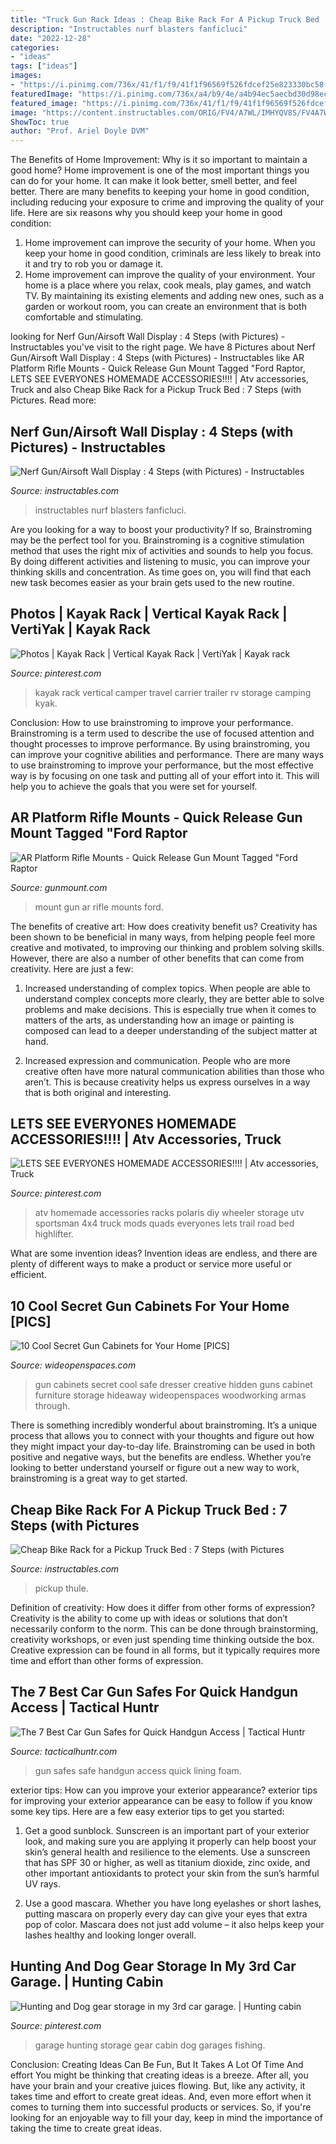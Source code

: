 ```yaml
---
title: "Truck Gun Rack Ideas : Cheap Bike Rack For A Pickup Truck Bed : 7 Steps (with Pictures"
description: "Instructables nurf blasters fanficluci"
date: "2022-12-28"
categories:
- "ideas"
tags: ["ideas"]
images:
- "https://i.pinimg.com/736x/41/f1/f9/41f1f96569f526fdcef25e823330bc58--atv-trail.jpg"
featuredImage: "https://i.pinimg.com/736x/a4/b9/4e/a4b94ec5aecbd30d98ec9f8a7f48f1b1.jpg"
featured_image: "https://i.pinimg.com/736x/41/f1/f9/41f1f96569f526fdcef25e823330bc58--atv-trail.jpg"
image: "https://content.instructables.com/ORIG/FV4/A7WL/IMHYQV8S/FV4A7WLIMHYQV8S.jpg?auto=webp&amp;frame=1"
ShowToc: true
author: "Prof. Ariel Doyle DVM"
---
```



The Benefits of Home Improvement: Why is it so important to maintain a good home?
Home improvement is one of the most important things you can do for your home. It can make it look better, smell better, and feel better. There are many benefits to keeping your home in good condition, including reducing your exposure to crime and improving the quality of your life. Here are six reasons why you should keep your home in good condition: 
1. Home improvement can improve the security of your home. When you keep your home in good condition, criminals are less likely to break into it and try to rob you or damage it. 
2. Home improvement can improve the quality of your environment. Your home is a place where you relax, cook meals, play games, and watch TV. By maintaining its existing elements and adding new ones, such as a garden or workout room, you can create an environment that is both comfortable and stimulating. 

	

		
looking for Nerf Gun/Airsoft Wall Display : 4 Steps (with Pictures) - Instructables you've visit to the right page. We have 8 Pictures about Nerf Gun/Airsoft Wall Display : 4 Steps (with Pictures) - Instructables like AR Platform Rifle Mounts - Quick Release Gun Mount Tagged &quot;Ford Raptor, LETS SEE EVERYONES HOMEMADE ACCESSORIES!!!! | Atv accessories, Truck and also Cheap Bike Rack for a Pickup Truck Bed : 7 Steps (with Pictures. Read more:
		
    
## Nerf Gun/Airsoft Wall Display : 4 Steps (with Pictures) - Instructables

<img loading=lazy src="https://content.instructables.com/ORIG/FV4/A7WL/IMHYQV8S/FV4A7WLIMHYQV8S.jpg?auto=webp&amp;frame=1" onerror="this.onerror=null;this.src='https://tse4.mm.bing.net/th?id=OIP.DZcAhv2F1PwMQqQMHFGgOQHaGL&amp;pid=15.1';" alt="Nerf Gun/Airsoft Wall Display : 4 Steps (with Pictures) - Instructables">

_Source: instructables.com_

>instructables nurf blasters fanficluci. 

	

Are you looking for a way to boost your productivity? If so, Brainstroming may be the perfect tool for you. Brainstroming is a cognitive stimulation method that uses the right mix of activities and sounds to help you focus. By doing different activities and listening to music, you can improve your thinking skills and concentration. As time goes on, you will find that each new task becomes easier as your brain gets used to the new routine.

    
## Photos | Kayak Rack | Vertical Kayak Rack | VertiYak | Kayak Rack

<img loading=lazy src="https://i.pinimg.com/736x/4e/79/b8/4e79b8da45d7da4831415e99976e4d38.jpg" onerror="this.onerror=null;this.src='https://tse3.mm.bing.net/th?id=OIP.gVe7Ato0zXOXWZzUYYoKGgHaLx&amp;pid=15.1';" alt="Photos | Kayak Rack | Vertical Kayak Rack | VertiYak | Kayak rack">

_Source: pinterest.com_

>kayak rack vertical camper travel carrier trailer rv storage camping kyak. 

	

Conclusion: How to use brainstroming to improve your performance.
Brainstroming is a term used to describe the use of focused attention and thought processes to improve performance. By using brainstroming, you can improve your cognitive abilities and performance. There are many ways to use brainstroming to improve your performance, but the most effective way is by focusing on one task and putting all of your effort into it. This will help you to achieve the goals that you were set for yourself.

    
## AR Platform Rifle Mounts - Quick Release Gun Mount Tagged &quot;Ford Raptor

<img loading=lazy src="https://cdn.shopify.com/s/files/1/1623/4217/products/20170509_092643_600x.jpg?v=1533150694" onerror="this.onerror=null;this.src='https://tse4.mm.bing.net/th?id=OIP.BDBX81_OUXOg_0uSvAxCEgHaNK&amp;pid=15.1';" alt="AR Platform Rifle Mounts - Quick Release Gun Mount Tagged &quot;Ford Raptor">

_Source: gunmount.com_

>mount gun ar rifle mounts ford. 

	

The benefits of creative art: How does creativity benefit us?
Creativity has been shown to be beneficial in many ways, from helping people feel more creative and motivated, to improving our thinking and problem solving skills. However, there are also a number of other benefits that can come from creativity. Here are just a few: 
1. Increased understanding of complex topics. When people are able to understand complex concepts more clearly, they are better able to solve problems and make decisions. This is especially true when it comes to matters of the arts, as understanding how an image or painting is composed can lead to a deeper understanding of the subject matter at hand. 

2. Increased expression and communication. People who are more creative often have more natural communication abilities than those who aren’t. This is because creativity helps us express ourselves in a way that is both original and interesting.

    
## LETS SEE EVERYONES HOMEMADE ACCESSORIES!!!! | Atv Accessories, Truck

<img loading=lazy src="https://i.pinimg.com/736x/41/f1/f9/41f1f96569f526fdcef25e823330bc58--atv-trail.jpg" onerror="this.onerror=null;this.src='https://tse1.mm.bing.net/th?id=OIP.PcSNQZqZ8HhmDr_h1npd3AHaFj&amp;pid=15.1';" alt="LETS SEE EVERYONES HOMEMADE ACCESSORIES!!!! | Atv accessories, Truck">

_Source: pinterest.com_

>atv homemade accessories racks polaris diy wheeler storage utv sportsman 4x4 truck mods quads everyones lets trail road bed highlifter. 

	

What are some invention ideas?
Invention ideas are endless, and there are plenty of different ways to make a product or service more useful or efficient.

    
## 10 Cool Secret Gun Cabinets For Your Home [PICS]

<img loading=lazy src="http://cdn0.wideopenspaces.com/wp-content/uploads/2015/05/first1.png" onerror="this.onerror=null;this.src='https://tse4.mm.bing.net/th?id=OIP.hHqFe6TuNED6dsXdL8JfwwHaD4&amp;pid=15.1';" alt="10 Cool Secret Gun Cabinets for Your Home [PICS]">

_Source: wideopenspaces.com_

>gun cabinets secret cool safe dresser creative hidden guns cabinet furniture storage hideaway wideopenspaces woodworking armas through. 

	

There is something incredibly wonderful about brainstroming. It’s a unique process that allows you to connect with your thoughts and figure out how they might impact your day-to-day life. Brainstroming can be used in both positive and negative ways, but the benefits are endless. Whether you’re looking to better understand yourself or figure out a new way to work, brainstroming is a great way to get started.

    
## Cheap Bike Rack For A Pickup Truck Bed : 7 Steps (with Pictures

<img loading=lazy src="https://content.instructables.com/ORIG/FZE/XN1N/HYBDGCJF/FZEXN1NHYBDGCJF.jpg?auto=webp&amp;frame=1" onerror="this.onerror=null;this.src='https://tse3.mm.bing.net/th?id=OIP.Xvy8ONXkRmLahZVtHg0hWAHaGK&amp;pid=15.1';" alt="Cheap Bike Rack for a Pickup Truck Bed : 7 Steps (with Pictures">

_Source: instructables.com_

>pickup thule. 

	

Definition of creativity: How does it differ from other forms of expression?
Creativity is the ability to come up with ideas or solutions that don’t necessarily conform to the norm. This can be done through brainstorming, creativity workshops, or even just spending time thinking outside the box. Creative expression can be found in all forms, but it typically requires more time and effort than other forms of expression.

    
## The 7 Best Car Gun Safes For Quick Handgun Access | Tactical Huntr

<img loading=lazy src="https://tacticalhuntr.com/wp-content/uploads/2020/08/Gun-safe-2.jpg" onerror="this.onerror=null;this.src='https://tse2.mm.bing.net/th?id=OIP.--9S4uVt_OhLi3RNwIGscAHaEL&amp;pid=15.1';" alt="The 7 Best Car Gun Safes for Quick Handgun Access | Tactical Huntr">

_Source: tacticalhuntr.com_

>gun safes safe handgun access quick lining foam. 

	

exterior tips: How can you improve your exterior appearance?
exterior tips for improving your exterior appearance can be easy to follow if you know some key tips. Here are a few easy exterior tips to get you started:
1. Get a good sunblock. Sunscreen is an important part of your exterior look, and making sure you are applying it properly can help boost your skin’s general health and resilience to the elements. Use a sunscreen that has SPF 30 or higher, as well as titanium dioxide, zinc oxide, and other important antioxidants to protect your skin from the sun’s harmful UV rays.

2. Use a good mascara. Whether you have long eyelashes or short lashes, putting mascara on properly every day can give your eyes that extra pop of color. Mascara does not just add volume – it also helps keep your lashes healthy and looking longer overall.

    
## Hunting And Dog Gear Storage In My 3rd Car Garage. | Hunting Cabin

<img loading=lazy src="https://i.pinimg.com/736x/a4/b9/4e/a4b94ec5aecbd30d98ec9f8a7f48f1b1.jpg" onerror="this.onerror=null;this.src='https://tse1.mm.bing.net/th?id=OIP.xUB597bDCxogFtmm67-InQHaFj&amp;pid=15.1';" alt="Hunting and Dog gear storage in my 3rd car garage. | Hunting cabin">

_Source: pinterest.com_

>garage hunting storage gear cabin dog garages fishing. 

	

Conclusion: Creating Ideas Can Be Fun, But It Takes A Lot Of Time And effort
You might be thinking that creating ideas is a breeze. After all, you have your brain and your creative juices flowing. But, like any activity, it takes time and effort to create great ideas. And, even more effort when it comes to turning them into successful products or services. So, if you're looking for an enjoyable way to fill your day, keep in mind the importance of taking the time to create great ideas.

